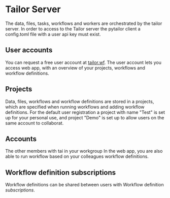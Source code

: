 # Tailor Server

The data, files, tasks, workflows and workers are orchestrated by the tailor server. 
In order to access to the Tailor server the pytailor client a config.toml file with 
a user api key must exist. 

## User accounts

You can request a free user account at [tailor.wf](https://tailor.wf). The user account
lets you access web app, with an overview of your projects, workflows and workflow definitions. 

## Projects

Data, files, workflows and workflow definitions are stored in a projects, 
which are specified when running workflows and adding workflow definitions. 
For the default user registration a project with name "Test" is set up for your personal
 use, and project "Demo" is set up to allow users on the same account to collaborat. 

## Accounts

The other members with tai in your  workgroup
In the web app, you are also able to run workflow based on your colleagues workflow definitions.


## Workflow definition subscriptions

Workflow definitions can be shared between users with Workflow definition _subscriptions_.
